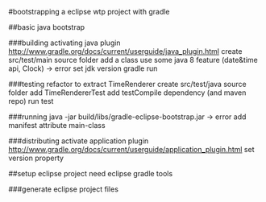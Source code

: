#bootstrapping a eclipse wtp project with gradle

##basic java bootstrap

###building
activating java plugin http://www.gradle.org/docs/current/userguide/java_plugin.html
create src/test/main source folder
add a class
use some java 8 feature (date&time api, Clock) -> error
set jdk version
gradle run

###testing
refactor to extract TimeRenderer
create src/test/java source folder
add TimeRendererTest
add testCompile dependency (and maven repo)
run test


###running
java -jar build/libs/gradle-eclipse-bootstrap.jar -> error
add manifest attribute main-class

###distributing
activate application plugin http://www.gradle.org/docs/current/userguide/application_plugin.html
set version property

##setup eclipse project
need eclipse gradle tools

###generate eclipse project files


 






